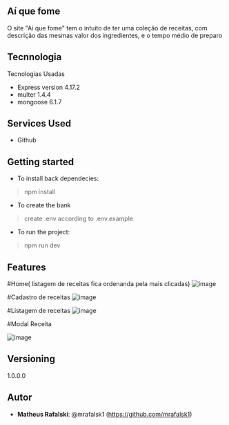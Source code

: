 
 
## Aí que fome
 
O site "Aí que fome" tem o intuito de ter uma coleção de receitas, com descrição das mesmas
valor dos ingredientes, e o tempo médio de preparo
 
 
## Tecnnologia 
 
Tecnologias Usadas
 
* Express version 4.17.2
* multer 1.4.4
* mongoose 6.1.7

## Services Used
 
* Github
 
 
 
## Getting started
 
* To install back dependecies:
>    npm install
* To create the bank
>    create .env according to .env.example
* To run the project:
>    npm run dev
 
 

 
## Features

#Home( listagem de receitas fica ordenanda pela mais clicadas)
![image](https://user-images.githubusercontent.com/55326761/152721049-a22dc98e-610c-46b4-849f-fe5676788d2f.png)

#Cadastro de receitas
![image](https://user-images.githubusercontent.com/55326761/152720822-c8ac43fc-436c-4c06-b4bb-a409a3a8d067.png)

#Listagem de receitas
![image](https://user-images.githubusercontent.com/55326761/152720953-2054983b-1de9-4677-b009-b02d22e52f85.png)

#Modal Receita

![image](https://user-images.githubusercontent.com/55326761/152720984-7c6879e9-a437-4e7b-9016-f8d7d104a00b.png)

 
## Versioning
 
1.0.0.0
 
 
## Autor
 
* **Matheus Rafalski**: @mrafalsk1 (https://github.com/mrafalsk1)
 
 
